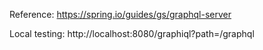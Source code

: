 Reference: https://spring.io/guides/gs/graphql-server

Local testing: http://localhost:8080/graphiql?path=/graphql